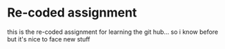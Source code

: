 # Re-coded assignment

this is the re-coded assignment for learning the git hub... so i know before but it's nice to face new stuff
